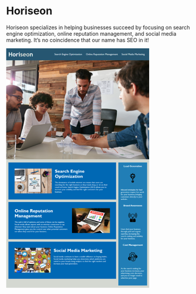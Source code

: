 # Horiseon
Horiseon specializes in helping businesses succeed by focusing on search engine optimization, online reputation management, and social media marketing. It’s no coincidence that our name has SEO in it!

![](Develop/assets/images/Horiseon.png)
